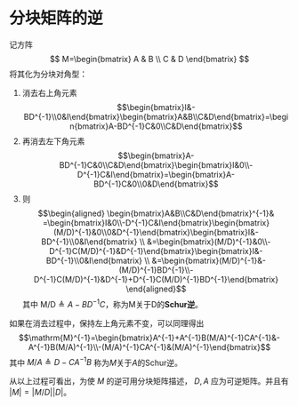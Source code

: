 # 分块矩阵的逆

记方阵
$$ M=\begin{bmatrix}
A & B \\
C & D
\end{bmatrix} $$
将其化为分块对角型：
1. 消去右上角元素
$$\begin{bmatrix}I&-BD^{-1}\\0&I\end{bmatrix}\begin{bmatrix}A&B\\C&D\end{bmatrix}=\begin{bmatrix}A-BD^{-1}C&0\\C&D\end{bmatrix}$$
2. 再消去左下角元素
$$\begin{bmatrix}A-BD^{-1}C&0\\C&D\end{bmatrix}\begin{bmatrix}I&0\\-D^{-1}C&I\end{bmatrix}=\begin{bmatrix}A-BD^{-1}C&0\\0&D\end{bmatrix}$$
3. 则
$$\begin{aligned}
\begin{bmatrix}A&B\\C&D\end{bmatrix}^{-1}& =\begin{bmatrix}I&0\\-D^{-1}C&I\end{bmatrix}\begin{bmatrix}(M/D)^{-1}&0\\0&D^{-1}\end{bmatrix}\begin{bmatrix}I&-BD^{-1}\\0&I\end{bmatrix} \\
&=\begin{bmatrix}(M/D)^{-1}&0\\-D^{-1}C(M/D)^{-1}&D^{-1}\end{bmatrix}\begin{bmatrix}I&-BD^{-1}\\0&I\end{bmatrix} \\
&=\begin{bmatrix}(M/D)^{-1}&-(M/D)^{-1}BD^{-1}\\-D^{-1}C(M/D)^{-1}&D^{-1}+D^{-1}C(M/D)^{-1}BD^{-1}\end{bmatrix}
\end{aligned}$$
其中 $\mathrm{M/D} \triangleq A-BD^{-1}C$，称为M关于D的**Schur逆**。

如果在消去过程中，保持左上角元素不变，可以同理得出
$$\mathrm{M}^{-1}=\begin{bmatrix}A^{-1}+A^{-1}B(M/A)^{-1}CA^{-1}&-A^{-1}B(M/A)^{-1}\\-(M/A)^{-1}CA^{-1}&(M/A)^{-1}\end{bmatrix}$$ 其中 $M/A \triangleq D-CA^{-1}B$ 称为$M$关于$A$的Schur逆。

从以上过程可看出，为使 $M$ 的逆可用分块矩阵描述， $D,A$ 应为可逆矩阵。并且有 $|M|=|M/D| |D|$。